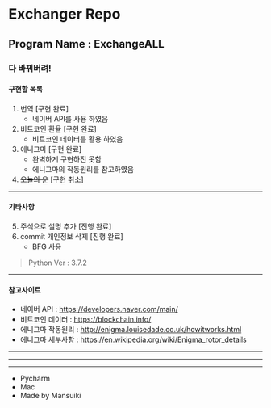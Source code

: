 # Exchanger Repo

## Program Name : ExchangeALL

### 다 바꿔버려!

#### 구현할 목록

1. 번역 [구현 완료]
    * 네이버 API를 사용 하였음
2. 비트코인 환율 [구현 완료]
    * 비트코인 데이터를 활용 하였음
3. 에니그마 [구현 완료]
    * 완벽하게 구현하진 못함
    * 에니그마의 작동원리를 참고하였음
4. ~~오늘의 운~~ [구현 취소]
----
#### 기타사항

5. 주석으로 설명 추가 [진행 완료]
6. commit 개인정보 삭제 [진행 완료]
    * BFG 사용

> Python Ver : 3.7.2

------------------------
#### 참고사이트
* 네이버 API : https://developers.naver.com/main/
* 비트코인 데이터 : https://blockchain.info/
* 에니그마 작동원리 : http://enigma.louisedade.co.uk/howitworks.html
* 에니그마 세부사항 : https://en.wikipedia.org/wiki/Enigma_rotor_details 

----------
----------
----------
* Pycharm
* Mac
* Made by Mansuiki